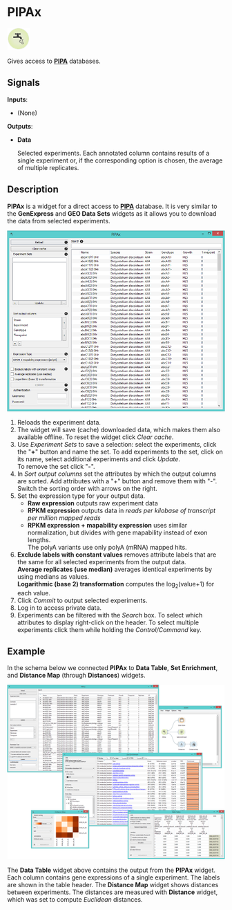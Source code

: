 PIPAx
=====

![Widget icon](icons/pipax.png)

Gives access to [**PIPA**](http://pipa.biolab.si/hp/index.html#) databases.

Signals
-------

**Inputs**:

- (None)

**Outputs**:

- **Data**

  Selected experiments. Each annotated column contains results
  of a single experiment or, if the corresponding option is
  chosen, the average of multiple replicates.

Description
-----------

**PIPAx** is a widget for a direct access to [**PIPA**](http://pipa.biolab.si/hp/index.html#) database.
It is very similar to the **GenExpress** and **GEO Data Sets** widgets as it allows you to download the data from 
selected experiments.

![PIPA widget](images/PIPAx-stamped.png)

1. Reloads the experiment data.
2. The widget will save (cache) downloaded data, which makes them also available offline. To reset the widget click *Clear cache*.
3. Use *Experiment Sets* to save a selection:
   select the experiments, click the "**+**" button and name the
   set. To add experiments to the set, click on its name, select
   additional experiments and click *Update*.<br>To remove the set click "**-**".
4. In *Sort output columns* set the attributes by which the output columns are sorted.
   Add attributes with a "+" button and remove them
   with "-". Switch the sorting order with arrows on the right.
5. Set the expression type for your output data.
   - **Raw expression** outputs raw experiment data
   - **RPKM expression** outputs data in *reads per kilobase of transcript per million mapped reads*
   - **RPKM expression + mapability expression** uses similar normalization, but divides with gene 
     mapability instead of exon lengths.<br>The polyA variants use only polyA (mRNA) mapped hits.
6. **Exclude labels with constant values** removes attribute labels that are the same for all selected 
    experiments from the output data.<br>
   **Average replicates (use median)** averages identical experiments by using medians as values.<br>
   **Logarithmic (base 2) transformation** computes the log<sub>2</sub>(value+1) for each value.
7. Click *Commit* to output selected experiments.
8. Log in to access private data.
9. Experiments can be filtered with the *Search* box.
   To select which attributes to display right-click on the header. To select multiple experiments 
   click them while holding the *Control/Command* key.

Example
-------

In the schema below we connected **PIPAx** to **Data Table**, **Set Enrichment**, and **Distance Map**
(through **Distances**) widgets.

![](images/PIPA-Example.png)

The **Data Table** widget above contains the output from the **PIPAx** widget.
Each column contains gene expressions of a single experiment. The labels
are shown in the table header. The **Distance Map** widget shows distances between experiments. The
distances are measured with **Distance** widget, which was set to
compute *Euclidean* distances.
